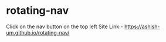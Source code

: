 # rotating-nav
Click on the nav button on the top left
Site Link:- https://ashish-um.github.io/rotating-nav/
